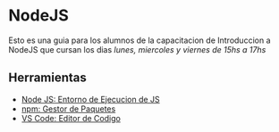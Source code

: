 # NodeJS

Esto es una guia para los alumnos de la capacitacion de Introduccion a NodeJS que cursan los dias _lunes, miercoles y viernes de 15hs a 17hs_

## Herramientas

* [Node JS: Entorno de Ejecucion de JS](https://nodejs.org/)
* [npm: Gestor de Paquetes](https://npmjs.com)
* [VS Code: Editor de Codigo](https://code.visualstudio.com)
